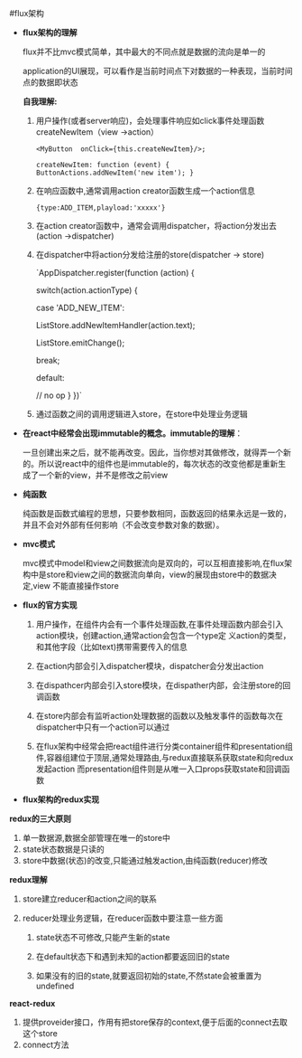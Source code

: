 #flux架构

- **flux架构的理解**

	flux并不比mvc模式简单，其中最大的不同点就是数据的流向是单一的

	application的UI展现，可以看作是当前时间点下对数据的一种表现，当前时间点的数据即状态

	**自我理解:**

	1. 用户操作(或者server响应)，会处理事件响应如click事件处理函数createNewItem（view ->action）

		`<MyButton  onClick={this.createNewItem}/>; `

		`createNewItem: function (event) {    ButtonActions.addNewItem('new item'); }`

	2. 在响应函数中,通常调用action creator函数生成一个action信息	
	
		`{type:ADD_ITEM,playload:'xxxxx'}`

	3. 在action creator函数中，通常会调用dispatcher，将action分发出去(action ->dispatcher)

	4. 在dispatcher中将action分发给注册的store(dispatcher -> store)

		`AppDispatcher.register(function (action) {

	      switch(action.actionType) {

	    case 'ADD_NEW_ITEM':

	      ListStore.addNewItemHandler(action.text);

	      ListStore.emitChange();

	      break;

	    default:

	      // no op
	      }
	    })`

	5. 通过函数之间的调用逻辑进入store，在store中处理业务逻辑


- **在react中经常会出现immutable的概念。immutable的理解**：

	一旦创建出来之后，就不能再改变。因此，当你想对其做修改，就得弄一个新的。所以说react中的组件也是immutable的，每次状态的改变他都是重新生成了一个新的view，并不是修改之前view


- **纯函数**	

	纯函数是函数式编程的思想，只要参数相同，函数返回的结果永远是一致的，并且不会对外部有任何影响（不会改变参数对象的数据）。

- **mvc模式**
	
	mvc模式中model和view之间数据流向是双向的，可以互相直接影响,在flux架构中是store和view之间的数据流向单向，view的展现由store中的数据决定,view 不能直接操作store

- **flux的官方实现**
	1. 用户操作，在组件内会有一个事件处理函数,在事件处理函数内部会引入action模块，创建action,通常action会包含一个type定
义action的类型，和其他字段（比如text)携带需要传入的信息

	2. 在action内部会引入dispatcher模块，dispatcher会分发出action

	3. 在dispathcer内部会引入store模块，在dispather内部，会注册store的回调函数

	4. 在store内部会有监听action处理数据的函数以及触发事件的函数每次在dispatcher中只有一个action可以通过   

	5.  在flux架构中经常会把react组件进行分类container组件和presentation组件,容器组建位于顶层,通常处理路由,与redux直接联系获取state和向redux发起action
	而presentation组件则是从唯一入口props获取state和回调函数
	

-  **flux架构的redux实现**   
	
	
**redux的三大原则**
	
1. 单一数据源,数据全部管理在唯一的store中
2. state状态数据是只读的
3. store中数据(状态)的改变,只能通过触发action,由纯函数(reducer)修改

**redux理解**

1.	store建立reducer和action之间的联系

2.	reducer处理业务逻辑，在reducer函数中要注意一些方面

	1. state状态不可修改,只能产生新的state

	2. 在default状态下和遇到未知的action都要返回旧的state

	3. 如果没有的旧的state,就要返回初始的state,不然state会被重置为undefined

**react-redux**

1. 提供proveider接口，作用有把store保存的context,便于后面的connect去取这个store
2. connect方法


 



	






		
  


	

	